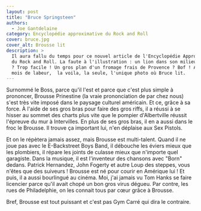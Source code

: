 ```yaml
---
layout: post
title: "Bruce Springsteen"
authors:
  - Joe Gantdelaine
category: Encyclopédie approximative du Rock and Roll
cover: bruce.jpg
cover_alt: Brousse lit
description: >
  Il aura fallu du temps pour ce nouvel article de l'Encyclopédie Approximative
  du Rock and Roll. La faute à l'illustration : un lion dans son milieu naturel
  ? Trop facile ! Un gros plan d'un fromage frais de Provence ? Bof ! Après des
  mois de labeur,  la voila, la seule, l'unique photo où Bruce lit.
---
```


Surnommé le Boss, parce qu'il l'est et parce que c'est plus simple à prononcer,
Brousse Prinestine (la vraie prononciation de par chez nous) s'est très vite
imposé dans le paysage culturel américain. Et ce, grâce à sa force. À l'aide de
ses gros bras pour faire des gros riffs, il a réussi à se hisser au sommet des
charts plus vite que le pompier d'Albertville réussit l'épreuve du mur à
Intervilles. En plus de ses gros bras, il en a aussi dans le froc le Brousse. Il
trouve ça important lui, n'en déplaise aux Sex Pistols.

Et on le répètera jamais assez, mais Brousse est multi-talent. Quand il ne joue
pas avec le E-Backstreet Boys Band, il débouche les éviers mieux que les
plombiers, il répare les joints de culasse mieux que n'importe quel garagiste.
Dans la musique, il est l'inventeur des chansons avec "Born" dedans. Patrick
Hernandez, John Fogerty et autre Loup des steppes, vous n'êtes que des suiveurs
! Brousse est né pour courir en Amérique lui ! Et puis, il a aussi bourlingué au
cinéma. Moi, j'ai jamais vu Tom Hanks se faire licencier parce qu'il avait chopé
un bon gros virus dégueu. Par contre, les rues de Philadelphie, on les connait
tous par cœur grâce à Brousse.

Bref, Brousse est tout puissant et c'est pas Gym Carré qui dira le contraire.
